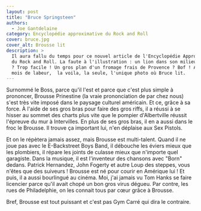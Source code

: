 ```yaml
---
layout: post
title: "Bruce Springsteen"
authors:
  - Joe Gantdelaine
category: Encyclopédie approximative du Rock and Roll
cover: bruce.jpg
cover_alt: Brousse lit
description: >
  Il aura fallu du temps pour ce nouvel article de l'Encyclopédie Approximative
  du Rock and Roll. La faute à l'illustration : un lion dans son milieu naturel
  ? Trop facile ! Un gros plan d'un fromage frais de Provence ? Bof ! Après des
  mois de labeur,  la voila, la seule, l'unique photo où Bruce lit.
---
```


Surnommé le Boss, parce qu'il l'est et parce que c'est plus simple à prononcer,
Brousse Prinestine (la vraie prononciation de par chez nous) s'est très vite
imposé dans le paysage culturel américain. Et ce, grâce à sa force. À l'aide de
ses gros bras pour faire des gros riffs, il a réussi à se hisser au sommet des
charts plus vite que le pompier d'Albertville réussit l'épreuve du mur à
Intervilles. En plus de ses gros bras, il en a aussi dans le froc le Brousse. Il
trouve ça important lui, n'en déplaise aux Sex Pistols.

Et on le répètera jamais assez, mais Brousse est multi-talent. Quand il ne joue
pas avec le E-Backstreet Boys Band, il débouche les éviers mieux que les
plombiers, il répare les joints de culasse mieux que n'importe quel garagiste.
Dans la musique, il est l'inventeur des chansons avec "Born" dedans. Patrick
Hernandez, John Fogerty et autre Loup des steppes, vous n'êtes que des suiveurs
! Brousse est né pour courir en Amérique lui ! Et puis, il a aussi bourlingué au
cinéma. Moi, j'ai jamais vu Tom Hanks se faire licencier parce qu'il avait chopé
un bon gros virus dégueu. Par contre, les rues de Philadelphie, on les connait
tous par cœur grâce à Brousse.

Bref, Brousse est tout puissant et c'est pas Gym Carré qui dira le contraire.
